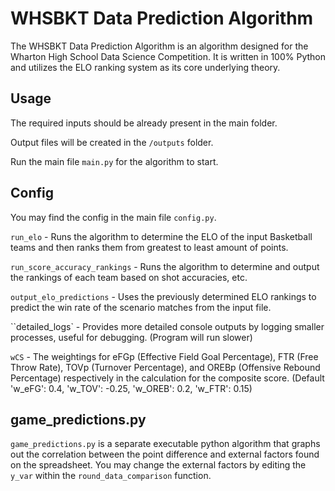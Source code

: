 # WHSBKT Data Prediction Algorithm

The WHSBKT Data Prediction Algorithm is an algorithm designed for the Wharton High School Data Science Competition. It is written in 100% Python and utilizes the ELO ranking system as its core underlying theory.

## Usage

The required inputs should be already present in the main folder.

Output files will be created in the ``/outputs`` folder.

Run the main file ``main.py`` for the algorithm to start.

## Config

You may find the config in the main file ``config.py``.

``run_elo`` - Runs the algorithm to determine the ELO of the input Basketball teams and then ranks them from greatest to least amount of points.

``run_score_accuracy_rankings`` - Runs the algorithm to determine and output the rankings of each team based on shot accuracies, etc.

``output_elo_predictions`` - Uses the previously determined ELO rankings to predict the win rate of the scenario matches from the input file.

``detailed_logs` - Provides more detailed console outputs by logging smaller processes, useful for debugging. (Program will run slower)

``wCS`` - The weightings for eFGp (Effective Field Goal Percentage), FTR (Free Throw Rate), TOVp (Turnover Percentage), and OREBp (Offensive Rebound Percentage) respectively in the calculation for the composite score. (Default 'w_eFG': 0.4, 'w_TOV': -0.25, 'w_OREB': 0.2, 'w_FTR': 0.15)

## game_predictions.py

``game_predictions.py`` is a separate executable python algorithm that graphs out the correlation between the point difference and external factors found on the spreadsheet. You may change the external factors by editing the ``y_var`` within the ``round_data_comparison`` function.